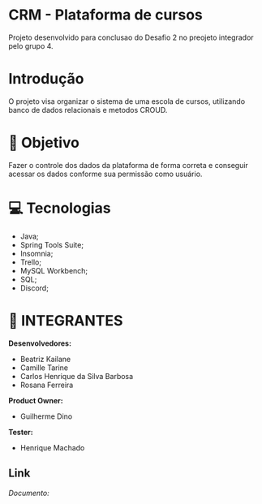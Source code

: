 # CRM - Plataforma de cursos 
Projeto desenvolvido para conclusao do Desafio 2 no preojeto integrador pelo grupo 4.

# Introdução
O projeto visa organizar o sistema de uma escola de cursos, utilizando banco de dados relacionais e metodos CROUD.


# 🎯  Objetivo
Fazer o controle dos dados da plataforma de forma correta e conseguir acessar os dados conforme sua permissão como usuário. 

 # 💻 Tecnologias 
* Java;
* Spring Tools Suite;
* Insomnia;
* Trello;
* MySQL Workbench;
* SQL;
* Discord;


# 👥 INTEGRANTES 

**Desenvolvedores:**
- Beatriz Kailane
- Camille Tarine
- Carlos Henrique da Silva Barbosa
- Rosana Ferreira

**Product Owner:**
- Guilherme Dino

**Tester:**
- Henrique Machado


## Link
*Documento:*
